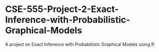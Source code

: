 # CSE-555-Project-2-Exact-Inference-with-Probabilistic-Graphical-Models
A project on Exact Inference with Probabilistic Graphical Models using R 
